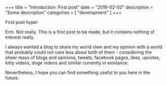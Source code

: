 +++
title = "Introduction: First post"
date = "2016-02-02"
description = "Some description"
categories = [
  "development"
]
+++

First post hype!

Erm. Not really. This is a first post to be made, but it contains nothing of interest really.

I always wanted a blog to share my world view and my opinion with a world that probably could not care less about both of them - considering the sheer mass of blogs and opinions, tweets, facebook pages, likes, upvotes, kitty videos, doge videos and similar currently in existance.

Nevertheless, I hope you can find something useful to you here in the future. 
